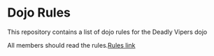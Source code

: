 Dojo Rules
==========

This repository contains a list of dojo rules for the Deadly Vipers dojo

All members should read the rules.[Rules link](https://github.com/deadlyvipers)


